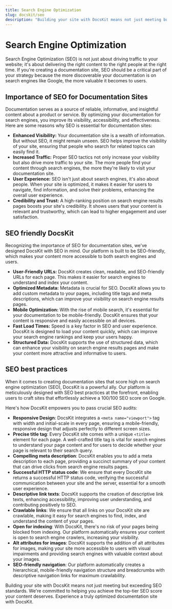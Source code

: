 ```yaml
---
title: Search Engine Optimization
slug: docskit/seo
description: "Building your site with DocsKit means not just meeting but exceeding SEO standards. We're committed to helping you achieve the top-tier SEO score your content deserves."
---
```


# Search Engine Optimization

Search Engine Optimization (SEO) is not just about driving traffic to your website; it's about delivering the right content to the right people at the right time. If you're creating a documentation site, SEO should be a critical part of your strategy because the more discoverable your documentation is on search engines like Google, the more valuable it becomes to users.

## Importance of SEO for Documentation Sites

Documentation serves as a source of reliable, informative, and insightful content about a product or service. By optimizing your documentation for search engines, you improve its visibility, accessibility, and effectiveness. Here are some reasons why SEO is essential for documentation sites:

* **Enhanced Visibility:** Your documentation site is a wealth of information. But without SEO, it might remain unseen. SEO helps improve the visibility of your site, ensuring that people who search for related topics can easily find it.
* **Increased Traffic:** Proper SEO tactics not only increase your visibility but also drive more traffic to your site. The more people find your content through search engines, the more they're likely to visit your documentation site.
* **User Experience:** SEO isn't just about search engines, it's also about people. When your site is optimized, it makes it easier for users to navigate, find information, and solve their problems, enhancing the overall user experience.
* **Credibility and Trust:** A high-ranking position on search engine results pages boosts your site's credibility. It shows users that your content is relevant and trustworthy, which can lead to higher engagement and user satisfaction.

## SEO friendly DocsKit 

Recognizing the importance of SEO for documentation sites, we've designed DocsKit with SEO in mind. Our platform is built to be SEO-friendly, which makes your content more accessible to both search engines and users.

* **User-Friendly URLs:** DocsKit creates clean, readable, and SEO-friendly URLs for each page. This makes it easier for search engines to understand and index your content.
* **Optimized Metadata:** Metadata is crucial for SEO. DocsKit allows you to add custom metadata to your pages, including title tags and meta descriptions, which can improve your visibility on search engine results pages.
* **Mobile Optimization:** With the rise of mobile search, it's essential for your documentation to be mobile-friendly. DocsKit ensures that your content is responsive and easily accessible on all devices.
* **Fast Load Times:** Speed is a key factor in SEO and user experience. DocsKit is designed to load your content quickly, which can improve your search engine rankings and keep your users happy.
* **Structured Data:** DocsKit supports the use of structured data, which can enhance your visibility on search engine results pages and make your content more attractive and informative to users.

## SEO best practices

When it comes to creating documentation sites that score high on search engine optimization (SEO), DocsKit is a powerful ally. Our platform is meticulously designed with SEO best practices at the forefront, enabling users to craft sites that effortlessly achieve a 100/100 SEO score on Google.

Here's how DocsKit empowers you to pass crucial SEO audits:

* **Responsive Design**: DocsKit integrates a `<meta name="viewport">` tag with width and initial-scale in every page, ensuring a mobile-friendly, responsive design that adjusts perfectly to different screen sizes.
* **Precise title tag**: Every DocsKit site comes with a unique `<title>` element for each page. A well-crafted title tag is vital for search engines to understand your page content and for users to decide whether your page is relevant to their search query.
* **Compelling meta description**: DocsKit enables you to add a meta description to each page, providing a succinct summary of your content that can drive clicks from search engine results pages.
* **Successful HTTP status code**: We ensure that every DocsKit site returns a successful HTTP status code, verifying the successful communication between your site and the server, essential for a smooth user experience.
* **Descriptive link texts**: DocsKit supports the creation of descriptive link texts, enhancing accessibility, improving user understanding, and contributing positively to SEO.
* **Crawlable links**: We ensure that all links on your DocsKit site are crawlable, making it easy for search engines to find, index, and understand the content of your pages.
* **Open for indexing**: With DocsKit, there's no risk of your pages being blocked from indexing. Our platform automatically ensures your content is open to search engine crawlers, increasing your visibility.
* **Alt attributes for images**: DocsKit supports the addition of alt attributes for images, making your site more accessible to users with visual impairments and providing search engines with valuable context about your images.
* **SEO-friendly navigation**: Our platform automatically creates a hierarchical, mobile-friendly navigation structure and breadcrumbs with descriptive navigation links for maximum crawlability.

Building your site with DocsKit means not just meeting but exceeding SEO standards. We're committed to helping you achieve the top-tier SEO score your content deserves. Experience a truly optimized documentation site with DocsKit. 
